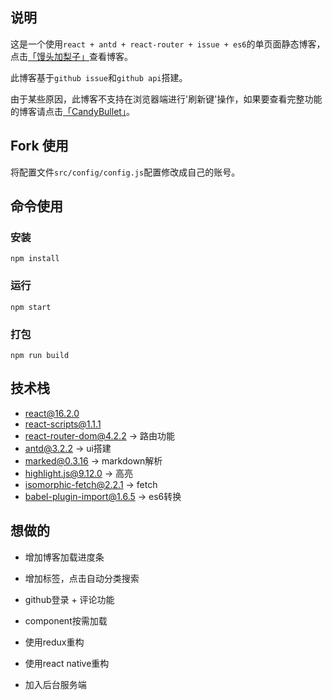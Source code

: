 ## 说明

这是一个使用```react + antd + react-router + issue + es6```的单页面静态博客，点击[「馒头加梨子」](https://sishenhei7.github.io/react-blog)查看博客。

此博客基于```github issue```和```github api```搭建。

由于某些原因，此博客不支持在浏览器端进行'刷新键'操作，如果要查看完整功能的博客请点击[「CandyBullet」](https://candybullet.github.io)。

## Fork 使用

将配置文件```src/config/config.js```配置修改成自己的账号。

## 命令使用

### 安装

```
npm install
```

### 运行

```
npm start
```

### 打包

```
npm run build
```

## 技术栈

- react@16.2.0
- react-scripts@1.1.1
- react-router-dom@4.2.2      -> 路由功能
- antd@3.2.2                  -> ui搭建
- marked@0.3.16               -> markdown解析
- highlight.js@9.12.0         -> 高亮
- isomorphic-fetch@2.2.1      -> fetch
- babel-plugin-import@1.6.5   -> es6转换

## 想做的

- 增加博客加载进度条

- 增加标签，点击自动分类搜索

- github登录 + 评论功能

- component按需加载

- 使用redux重构

- 使用react native重构

- 加入后台服务端














